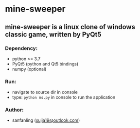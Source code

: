 # mine-sweeper
## mine-sweeper is a linux clone of windows classic game, written by PyQt5

### Dependency:
* python >= 3.7
* PyQt5 (python and Qt5 bindings)
* numpy (optional)

### Run:
* navigate to source dir in console
* type: `python ms.py` in console to run the application  

### Author:
* sanfanling (xujia19@outlook.com)
